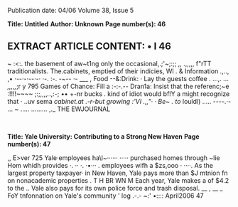 Publication date: 04/06
Volume 38, Issue 5

**Title: Untitled**
**Author: Unknown**
**Page number(s): 46**

EXTRACT ARTICLE CONTENT:
• 
I 
46 
-
~ 
:<:. 
the basement of 
aw~t1ng only the occasional,.;'~;:;; 
,, .,,,,, 
f"rTT traditionalists. The.cabinets, emptied of their indicies, Wl 
. 
& Information 
.,.., 
,• ·--·-·--·-· 
·-. 
:-. 
-~--
·-
___ , 
Food --&:Drink: · Lay the 
guests coffee . ...,. ... _,,,,,_;r y 
795 Games of Chance: Fill a 
:-:-.--
Dran1a: Insist that the referenc;~e :!!!!~~~~ ;:;,,,,_._.,:-; 
•• 
+-nr bucks . 
kind of idiot would bf!Y a 
might recognize that · ..uv 
sema _cabinet.at 
.-r-but growing 
:'VI _._,,"· · Be~ . to_ louldl) 
..... 
----.·- ... 
~ ..... ......... ,._ 
THE 
EWJOURNAL 


<br>

**Title: Yale University: Contributing to a Strong New Haven**
**Page number(s): 47**

,, 
E>ver 725 Yale·employees ha\l~······ 
····· purchased homes through ~lie 
Hom 
whidh provides 
·. ·· ·. ·•··· . employees wifh a $zs,ooo · ····. 
As the largest property taxpayer· 
in New Haven, Yale pays more than 
$J mtnion fn 
on 
nonacademic properties . 
T 
H 
BR 
WN 
M 
Each year, Yale makes a 
of $4.2 
to 
the 
.. Vale also pays for its own 
police force and trash disposal. 
__ , __ _ 
FoY tnfonnation on Yale's community 
' 
log 
.-.-
~:' 
•:::: 
April2006 
47